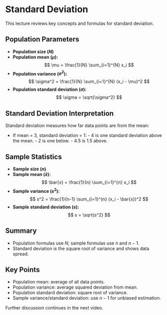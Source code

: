 # Standard Deviation

This lecture reviews key concepts and formulas for standard deviation.

## Population Parameters

- **Population size ($N$)**
- **Population mean ($\mu$):**
    $$
    \mu = \frac{1}{N} \sum_{i=1}^{N} x_i
    $$
- **Population variance ($\sigma^2$):**
    $$
    \sigma^2 = \frac{1}{N} \sum_{i=1}^{N} (x_i - \mu)^2
    $$
- **Population standard deviation ($\sigma$):**
    $$
    \sigma = \sqrt{\sigma^2}
    $$

## Standard Deviation Interpretation

Standard deviation measures how far data points are from the mean:

- If mean = 3, standard deviation = 1:
        - 4 is one standard deviation above the mean.
        - 2 is one below.
        - 4.5 is 1.5 above.

## Sample Statistics

- **Sample size ($n$)**
- **Sample mean ($\bar{x}$):**
    $$
    \bar{x} = \frac{1}{n} \sum_{i=1}^{n} x_i
    $$
- **Sample variance ($s^2$):**
    $$
    s^2 = \frac{1}{n-1} \sum_{i=1}^{n} (x_i - \bar{x})^2
    $$
- **Sample standard deviation ($s$):**
    $$
    s = \sqrt{s^2}
    $$

## Summary

- Population formulas use $N$; sample formulas use $n$ and $n-1$.
- Standard deviation is the square root of variance and shows data spread.

## Key Points

- Population mean: average of all data points.
- Population variance: average squared deviation from mean.
- Population standard deviation: square root of variance.
- Sample variance/standard deviation: use $n-1$ for unbiased estimation.

Further discussion continues in the next video.
